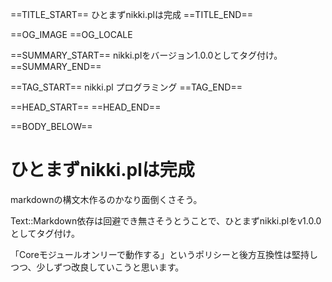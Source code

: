 ==TITLE_START==
ひとまずnikki.plは完成
==TITLE_END==

==OG_IMAGE 
==OG_LOCALE 

==SUMMARY_START==
nikki.plをバージョン1.0.0としてタグ付け。
==SUMMARY_END==

==TAG_START==
nikki.pl プログラミング
==TAG_END==

==HEAD_START==
==HEAD_END==

==BODY_BELOW==

# ひとまずnikki.plは完成

markdownの構文木作るのかなり面倒くさそう。

Text::Markdown依存は回避でき無さそうとうことで、ひとまずnikki.plをv1.0.0としてタグ付け。

「Coreモジュールオンリーで動作する」というポリシーと後方互換性は堅持しつつ、少しずつ改良していこうと思います。
